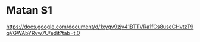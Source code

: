 # Matan S1
https://docs.google.com/document/d/1xygv9zjv41BTTVRa1fCs8useCHvtzT9qVGWAbYRvw7U/edit?tab=t.0
 
